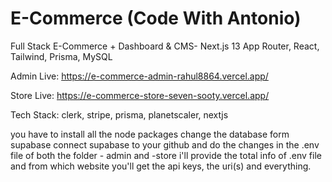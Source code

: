 # E-Commerce (Code With Antonio)
Full Stack E-Commerce + Dashboard &amp; CMS- Next.js 13 App Router, React, Tailwind, Prisma, MySQL

Admin Live: https://e-commerce-admin-rahul8864.vercel.app/

Store Live: https://e-commerce-store-seven-sooty.vercel.app/

Tech Stack: clerk, stripe, prisma, planetscaler, nextjs

you have to install all the node packages 
change the database form supabase 
connect supabase to your github and do the changes in the .env file of both the folder - admin and -store 
i'll provide the total info of .env file and from which website you'll get the api keys, the uri(s) and everything.
